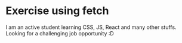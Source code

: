 # Exercise using fetch

I am an active student learning CSS, JS, React and many other stuffs. Looking for a challenging job opportunity :D
